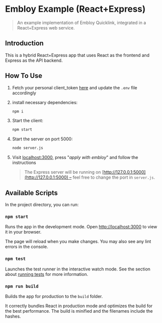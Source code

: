 # Embloy Example (React+Express)

> An example implementation of Embloy Quicklink, integrated in a React+Express web service.

## Introduction

This is a hybrid React+Express app that uses React as the frontend and Express as the API backend.

## How To Use

1. Fetch your personal client_token [here](https://www.postman.com/embloy/workspace/embloy-workspace/request/24977803-86b2cf1c-b02e-4d83-b65f-9c5e03cc89c4) and update the `.env` file accordingly

2. install necessary dependencies:

    ```bash
    npm i
    ```

3. Start the client:

    ```bash
    npm start
    ```

4. Start the server on port 5000:

    ```bash
    node server.js
    ```

5. Visit [localhost:3000](http://localhost:3000), press "_apply with embloy_" and follow the instructions

    > The Express server will be running on [http://127.0.0.1:5000](http://127.0.0.1:5000) – feel free to change the port in `server.js`.


## Available Scripts

In the project directory, you can run:

### `npm start`

Runs the app in the development mode. Open [http://localhost:3000](http://localhost:3000) to view it in your browser.

The page will reload when you make changes. You may also see any lint errors in the console.

### `npm test`

Launches the test runner in the interactive watch mode. See the section about [running tests](https://facebook.github.io/create-react-app/docs/running-tests) for more information.

### `npm run build`

Builds the app for production to the `build` folder.

It correctly bundles React in production mode and optimizes the build for the best performance. The build is minified and the filenames include the hashes.
